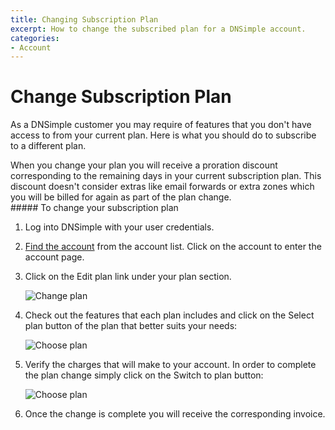 ```yaml
---
title: Changing Subscription Plan
excerpt: How to change the subscribed plan for a DNSimple account.
categories:
- Account
---
```


# Change Subscription Plan

As a DNSimple customer you may require of features that you don't have access to from your current plan. Here is what you should do to subscribe to a different plan.

<warning>
When you change your plan you will receive a proration discount corresponding to the remaining days in your current subscription plan. This discount doesn't consider extras like email forwards or extra zones which you will be billed for again as part of the plan change.
</warning>

<div class="section-steps" markdown="1">
##### To change your subscription plan

1.  Log into DNSimple with your user credentials.
1.  [Find the account](https://dnsimple.com/user) from the account list. Click on the account to enter the account page.
1.  Click on the <label>Edit plan</label> link under your plan section.

    ![Change plan](/files/account-billing-change-plan-link.png)

1.  Check out the features that each plan includes and click on the <label>Select plan</label> button of the plan that better suits your needs:

    ![Choose plan](/files/change-plan-2.jpg)

1.  Verify the charges that will make to your account. In order to complete the plan change simply click on the <label>Switch to plan</label> button:

    ![Choose plan](/files/change-plan-3.jpg)

1.  Once the change is complete you will receive the corresponding invoice.
</div>
